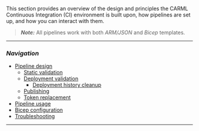This section provides an overview of the design and principles the CARML Continuous Integration (CI) environment is built upon, how pipelines are set up, and how you can interact with them.

> **_Note:_** All pipelines work with both _ARM/JSON_ and _Bicep_ templates.

---

### _Navigation_

- [Pipeline design](./The%20CI%20environment%20-%20Pipeline%20design)
  - [Static validation](./The%20CI%20environment%20-%20Static%20validation)
  - [Deployment validation](./The%20CI%20environment%20-%20Deployment%20validation)
    - [Deployment history cleanup](./The%20CI%20environment%20-%20Deployment%20history%20cleanup)
  - [Publishing](./The%20CI%20environment%20-%20Publishing)
  - [Token replacement](./The%20CI%20environment%20-%20Token%20replacement)
- [Pipeline usage](./The%20CI%20environment%20-%20Pipeline%20usage)
- [Bicep configuration](./The%20CI%20environment%20-%20Bicep%20configuration)
- [Troubleshooting](./The%20CI%20environment%20-%20Troubleshooting)

---

